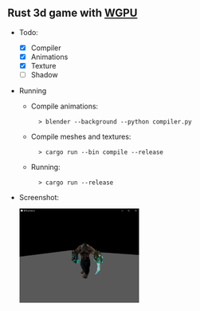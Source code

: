 ## Rust 3d game with [WGPU](https://wgpu.rs/)

- Todo: 
    - [x] Compiler
    - [x] Animations
    - [x] Texture
    - [ ] Shadow

- Running

    - Compile animations:
    
            > blender --background --python compiler.py
        
    - Compile meshes and textures:
    
            > cargo run --bin compile --release
            
    - Running:
    
            > cargo run --release

- Screenshot:

    <img src="./screenshot.png" width="50%"/>

